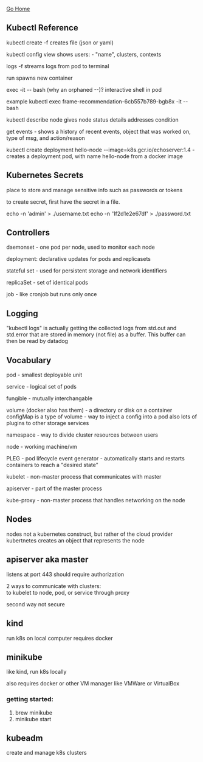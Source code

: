 [Go Home](../README.md)

## Kubectl Reference

kubectl create -f 
creates file (json or yaml)

kubectl config view 
shows users: - "name", clusters, contexts

logs -f <pod id> 
  streams logs from pod to terminal
  
run 
  spawns new container 

exec <pod id> -it -- bash 
  (why an orphaned --)? 
interactive shell in pod

example kubectl exec frame-recommendation-6cb557b789-bgb8x -it -- bash

kubectl describe node <node name> 
gives node status details 
  addresses
  condition
  
 get events - shows a history of recent events, object that was worked on, type of msg, and action/reason
 
kubectl create deployment hello-node --image=k8s.gcr.io/echoserver:1.4 - creates a deployment pod, with name hello-node from a docker image

## Kubernetes Secrets
place to store and manage sensitive info such as passwords or tokens 

to create secret, first have the secret in a file.

echo -n 'admin' > ./username.txt
echo -n '1f2d1e2e67df' > ./password.txt

## Controllers

daemonset - one pod per node, used to monitor each node 

deployment: declarative updates for pods and replicasets 

stateful set - used for persistent storage and network identifiers 

replicaSet - set of identical pods 

job - like cronjob but runs only once 

## Logging 

"kubectl logs" is actually getting the collected logs from std.out and std.error that are stored in memory (not file) as a buffer.
This buffer can then be read by datadog

## Vocabulary

pod - smallest deployable unit 

service - logical set of pods 

fungible - mutually interchangable 

volume (docker also has them) - a directory or disk on a container 
configMap is a type of volume - way to inject a config into a pod 
also lots of plugins to other storage services

namespace - way to divide cluster resources between users 

node - working machine/vm

PLEG - pod lifecycle event generator - automatically starts and restarts containers to reach a "desired state"

kubelet - non-master process that communicates with master 

apiserver - part of the master process 

kube-proxy - non-master process that handles networking on the node 

## Nodes 

nodes not a kubernetes construct, but rather of the cloud provider 
kubertnetes creates an object that represents the node 

## apiserver aka master 

listens at port 443
should require authorization 

2 ways to communicate with clusters:  
to kubelet 
to node, pod, or service through proxy 

second way not secure 

## kind

run k8s on local computer 
requires docker 

## minikube

like kind, run k8s locally

also requires docker or other VM manager like VMWare or VirtualBox

### getting started:

1.  brew minikube
2.  minikube start

## kubeadm

create and manage k8s clusters
